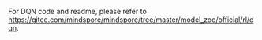 For DQN code and readme, please refer to https://gitee.com/mindspore/mindspore/tree/master/model_zoo/official/rl/dqn.

